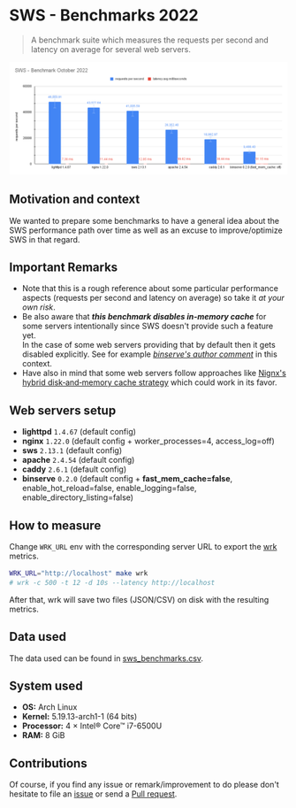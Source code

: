 # SWS - Benchmarks 2022

> A benchmark suite which measures the requests per second and latency on average for several web servers.

<img title="SWS - Benchmarks 2022" src="sws_benchmarks.png" width="860">

## Motivation and context

We wanted to prepare some benchmarks to have a general idea about the SWS performance path over time as well as an excuse to improve/optimize SWS in that regard.

## Important Remarks

- Note that this is a rough reference about some particular performance aspects (requests per second and latency on average) so take it *at your own risk*.
- Be also aware that **_this benchmark disables in-memory cache_** for some servers intentionally since SWS doesn't provide such a feature yet.<br>
In the case of some web servers providing that by default then it gets disabled explicitly. See for example [*binserve's author comment*](https://github.com/static-web-server/static-web-server/issues/156#issuecomment-1293941692) in this context.
- Have also in mind that some web servers follow approaches like [Nignx's hybrid disk‑and‑memory cache strategy](https://www.nginx.com/blog/cache-placement-strategies-nginx-plus#Where-is-Cached-Data-Stored) which could work in its favor.

## Web servers setup

- **lighttpd** `1.4.67` (default config)
- **nginx** `1.22.0` (default config + worker_processes=4, access_log=off)
- **sws** `2.13.1` (default config)
- **apache** `2.4.54` (default config)
- **caddy** `2.6.1` (default config)
- **binserve** `0.2.0` (default config + **fast_mem_cache=false**, enable_hot_reload=false, enable_logging=false, enable_directory_listing=false)

## How to measure

Change `WRK_URL` env with the corresponding server URL to export the [wrk](https://github.com/wg/wrk) metrics.

```sh
WRK_URL="http://localhost" make wrk
# wrk -c 500 -t 12 -d 10s --latency http://localhost
```

After that, wrk will save two files (JSON/CSV) on disk with the resulting metrics. 

## Data used

The data used can be found in [sws_benchmarks.csv](sws_benchmarks.csv).

## System used

- **OS:** Arch Linux
- **Kernel:** 5.19.13-arch1-1 (64 bits)
- **Processor:** 4 × Intel® Core™ i7-6500U
- **RAM:** 8 GiB

## Contributions

Of course, if you find any issue or remark/improvement to do please don't hesitate to file an [issue](https://github.com/static-web-server/static-web-server/issues) or send a [Pull request](https://github.com/static-web-server/static-web-server/pulls).
